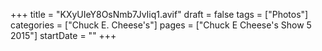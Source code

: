 +++
title = "KXyUIeY8OsNmb7JvIiq1.avif"
draft = false
tags = ["Photos"]
categories = ["Chuck E. Cheese's"]
pages = ["Chuck E Cheese's Show 5 2015"]
startDate = ""
+++
